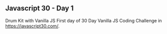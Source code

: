 ## Javascript 30 - Day 1
Drum Kit with Vanilla JS
First day of 30 Day Vanilla JS Coding Challenge in https://javascript30.com/.